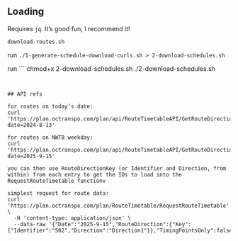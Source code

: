 ## Loading

Requires `jq`. It’s good fun, I recommend it!

`download-routes.sh`

run `./1-generate-schedule-download-curls.sh > 2-download-schedules.sh` 

run ```
chmod+x 2-download-schedules.sh
./2-download-schedules.sh
```


## API refs

for routes on today’s date:
curl 'https://plan.octranspo.com/plan/api/RouteTimetableAPI/GetRouteDirections?date=2024-8-13'

for routes on NWTB weekday:
curl 'https://plan.octranspo.com/plan/api/RouteTimetableAPI/GetRouteDirections?date=2025-9-15'

you can then use RouteDirectionKey (or Identifier and Direction, from within) from each entry to get the IDs to load into the RequestRouteTimetable functionv

simplest request for route data:
curl 'https://plan.octranspo.com/plan/RouteTimetable/RequestRouteTimetable' \
  -H 'content-type: application/json' \
  --data-raw '{"Date":"2025-9-15","RouteDirection":{"Key":{"Identifier":"502","Direction":"Direction1"}},"TimingPointsOnly":false}' 
